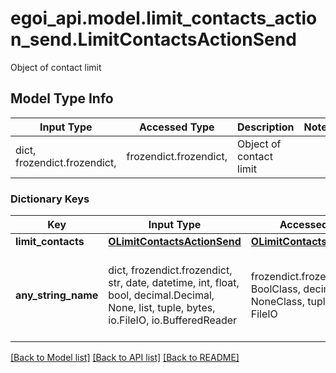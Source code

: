 # egoi_api.model.limit_contacts_action_send.LimitContactsActionSend

Object of contact limit

## Model Type Info
Input Type | Accessed Type | Description | Notes
------------ | ------------- | ------------- | -------------
dict, frozendict.frozendict,  | frozendict.frozendict,  | Object of contact limit | 

### Dictionary Keys
Key | Input Type | Accessed Type | Description | Notes
------------ | ------------- | ------------- | ------------- | -------------
**limit_contacts** | [**OLimitContactsActionSend**](OLimitContactsActionSend.md) | [**OLimitContactsActionSend**](OLimitContactsActionSend.md) |  | [optional] 
**any_string_name** | dict, frozendict.frozendict, str, date, datetime, int, float, bool, decimal.Decimal, None, list, tuple, bytes, io.FileIO, io.BufferedReader | frozendict.frozendict, str, BoolClass, decimal.Decimal, NoneClass, tuple, bytes, FileIO | any string name can be used but the value must be the correct type | [optional]

[[Back to Model list]](../../README.md#documentation-for-models) [[Back to API list]](../../README.md#documentation-for-api-endpoints) [[Back to README]](../../README.md)

